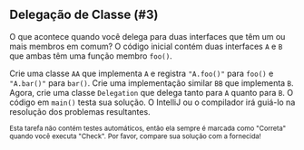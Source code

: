 ## Delegação de Classe (#3)

O que acontece quando você delega para duas interfaces que têm um ou mais membros em comum? O código inicial contém duas interfaces `A` e `B` que ambas têm uma função membro `foo()`.

Crie uma classe `AA` que implementa `A` e registra `"A.foo()"` para `foo()` e `"A.bar()"` para `bar()`. Crie uma implementação similar `BB` que implementa `B`. Agora, crie uma classe `Delegation` que delega tanto para `A` quanto para `B`. O código em `main()` testa sua solução. O IntelliJ ou o compilador irá guiá-lo na resolução dos problemas resultantes.

<sub> Esta tarefa não contém testes automáticos, então ela sempre é marcada como "Correta" quando você executa "Check". Por favor, compare sua solução com a fornecida! </sub>